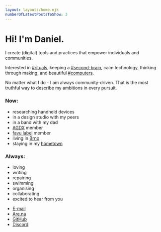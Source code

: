 ```yaml
---
layout: layouts/home.njk
numberOfLatestPostsToShow: 3
---
```


# Hi! I'm Daniel.

I create (digital) tools and practices that empower individuals and communities.

Interested in [#rituals](tags/rituals), keeping a [#second-brain](tags/second-brain), calm technology, thinking through making, and beautiful [#computers](tags/computers).

No matter what I do - I am always community-driven. That is the most truthful way to describe my ambitions in every pursuit.

### Now:

<div class="now-list">

- researching handheld devices
- in a design studio with my peers
- in a band with my dad
- [AGDX](https://agdx.info) member
- [favu label](https://www.instagram.com/favulabel/) member
- living in [Brno](https://www.are.na/daniel-galis/brno-ohi23f4rocs)
- staying in my [hometown](https://www.are.na/daniel-galis/banska-bystrica)

</div>

### Always:

<div class="always-list">

- loving
- writing
- repairing
- swimming
- organising
- collaborating
- excited to hear from you

</div>

<div class="contact-list">

- [E-mail](mailto:danielgalis21@gmail.com)
- [Are.na](https://are.na/daniel-galis)
- [GitHub](https://github.com/mstcgalis)
- [Discord](https://discordapp.com/users/147823743882756096)

</div>
